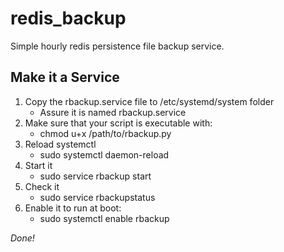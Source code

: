 # redis_backup
Simple hourly redis persistence file backup service.

## Make it a Service
1. Copy the rbackup.service file to /etc/systemd/system folder
   * Assure it is named rbackup.service
2. Make sure that your script is executable with:
   * chmod u+x /path/to/rbackup.py
3. Reload systemctl
   * sudo systemctl daemon-reload
4. Start it
   * sudo service rbackup start
5. Check it
   * sudo service rbackupstatus
6. Enable it to run at boot:
   * sudo systemctl enable rbackup

*Done!*
